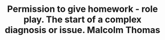 ---
area: Communication Skills, calgary-cambridge-model
category: 29 - Calgary Cambridge Workshop
title: Permission to give homework - role play. The start of a complex diagnosis or issue. Malcolm Thomas
description: Permission to give homework - role play. The start of a complex diagnosis or issue. Malcolm Thomas
audio: /assets/audio/29 - Calgary Cambridge Workshop - 29 Permission to give homework - role play. The start of a complex diagnosis or issue. Malcolm Thomas - MQ.mp3
article: 
www: 
keywords: Calgary, Cambridge, Model, permission, homework
youtube: 
soundcloud: 
---